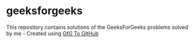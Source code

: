 # geeksforgeeks
This repository contains solutions of the GeeksForGeeks problems solved by me - Created using [GfG To GitHub](https://github.com/AtharvaNanavate/GfG-To-GitHub)
